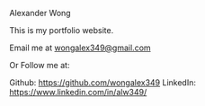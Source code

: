 Alexander Wong

This is my portfolio website.

Email me at wongalex349@gmail.com

Or Follow me at:

Github: https://github.com/wongalex349
LinkedIn: https://www.linkedin.com/in/alw349/